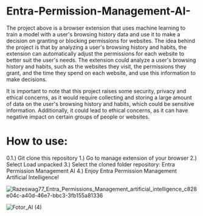 # Entra-Permission-Management-AI-
The project above is a browser extension that uses machine learning to train a model with a user's browsing history data and use it to make a decision on granting or blocking permissions for websites. The idea behind the project is that by analyzing a user's browsing history and habits, the extension can automatically adjust the permissions for each website to better suit the user's needs. The extension could analyze a user's browsing history and habits, such as the websites they visit, the permissions they grant, and the time they spend on each website, and use this information to make decisions.

It is important to note that this project raises some security, privacy and ethical concerns, as it would require collecting and storing a large amount of data on the user's browsing history and habits, which could be sensitive information. Additionally, it could lead to ethical concerns, as it can have negative impact on certain groups of people or websites.

# How to use:

0.1.) Git clone this repository
1.) Go to manage extension of your browser
2.) Select Load unpacked
3.) Select the cloned folder repository: Entra Permission Management AI
4.) Enjoy Entra Permission Management Artificial Intelligence! 

![Razeswag77_Entra_Permissions_Management_artificial_intelligence_c828e04c-a40d-46e7-bbc3-3fb155a81336](https://user-images.githubusercontent.com/68110223/215431620-ce9c5b7a-0660-439a-ac4b-f0b4275d0834.png)

![Fotor_AI (4)](https://user-images.githubusercontent.com/68110223/213177376-2de15c2d-67b3-4324-b21f-53d7dffb9b8f.png)
